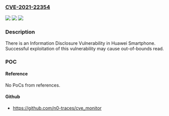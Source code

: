 ### [CVE-2021-22354](https://cve.mitre.org/cgi-bin/cvename.cgi?name=CVE-2021-22354)
![](https://img.shields.io/static/v1?label=Product&message=EMUI%3BMagic%20UI&color=blue)
![](https://img.shields.io/static/v1?label=Version&message=n%2Fa&color=blue)
![](https://img.shields.io/static/v1?label=Vulnerability&message=Information%20Disclosure%20Vulnerability&color=brighgreen)

### Description

There is an Information Disclosure Vulnerability in Huawei Smartphone. Successful exploitation of this vulnerability may cause out-of-bounds read.

### POC

#### Reference
No PoCs from references.

#### Github
- https://github.com/n0-traces/cve_monitor

